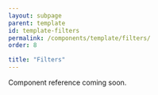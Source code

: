 ```yaml
---
layout: subpage
parent: template
id: template-filters
permalink: /components/template/filters/
order: 8

title: "Filters"
---
```


Component reference coming soon.